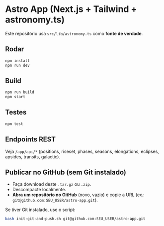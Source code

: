 
# Astro App (Next.js + Tailwind + astronomy.ts)

Este repositório usa `src/lib/astronomy.ts` como **fonte de verdade**.

## Rodar
```bash
npm install
npm run dev
```

## Build
```bash
npm run build
npm start
```

## Testes
```bash
npm test
```

## Endpoints REST
Veja `/app/api/*` (positions, riseset, phases, seasons, elongations, eclipses, apsides, transits, galactic).

## Publicar no GitHub (sem Git instalado)
- Faça download deste `.tar.gz` ou `.zip`.
- Descompacte localmente.
- **Abra um repositório no GitHub** (novo, vazio) e copie a URL (ex.: `git@github.com:SEU_USER/astro-app.git`).

Se tiver Git instalado, use o script:

```bash
bash init-git-and-push.sh git@github.com:SEU_USER/astro-app.git
```
